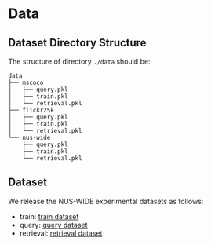 # Data
## Dataset Directory Structure

The structure of directory `./data` should be:
 
    data
    ├── mscoco
    │   ├── query.pkl
    │   ├── train.pkl
    │   └── retrieval.pkl
    ├── flickr25k
    │   ├── query.pkl
    │   ├── train.pkl
    │   └── retrieval.pkl
    └── nus-wide
        ├── query.pkl
        ├── train.pkl
        └── retrieval.pkl
## Dataset
We release the NUS-WIDE experimental datasets as follows:


- train: [train dataset](https://drive.google.com/uc?export=download&id=1lVPMF0Wc7gcnv-vbVZZNYmRBJtJYhpg_)
- query: [query dataset](https://drive.google.com/uc?export=download&id=1OZzgLY56vVkkO_Z-BikUeDQD1x4CIPnv)
- retrieval: [retrieval dataset](https://drive.google.com/uc?export=download&id=1LxlegoqDGaeYK1TcGXXJSa7_ZnLeb1iN)
